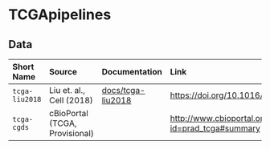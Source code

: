 
<!-- README.md is generated from README.Rmd. Please edit that file -->

# TCGApipelines

## Data

| Short Name     | Source                         | Documentation                          | Link                                                   |
| :------------- | :----------------------------- | :------------------------------------- | :----------------------------------------------------- |
| `tcga-liu2018` | Liu et. al., Cell (2018)       | [docs/tcga-liu2018](docs/tcga-liu2018) | <https://doi.org/10.1016/j.cell.2018.02.052>           |
| `tcga-cgds`    | cBioPortal (TCGA, Provisional) |                                        | <http://www.cbioportal.org/study?id=prad_tcga#summary> |
